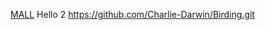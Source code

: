 [MALL](https://github.com/Charlie-Darwin/Birding.git)
Hello 2
https://github.com/Charlie-Darwin/Birding.git
